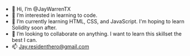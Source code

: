 - 👋 Hi, I’m @JayWarrenTX
- 👀 I’m interested in learning to code.
- 🌱 I’m currently learning HTML, CSS, and JavaScript. I'm hoping to learn Solidity soon after.
- 💞️ I’m looking to collaborate on anything. I want to learn this skillset the best I can.
- 📫 Jay.residenthero@gmail.com

<!---
JayWarrenTX/JayWarrenTX is a ✨ special ✨ repository because its `README.md` (this file) appears on your GitHub profile.
You can click the Preview link to take a look at your changes.
--->
